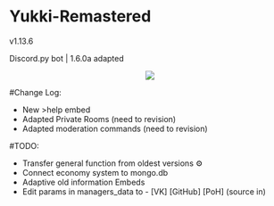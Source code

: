 # Yukki-Remastered
<p> v1.13.6 </p>
<p> Discord.py bot | 1.6.0a adapted </p> 

<p align="center">
    <img src="https://sun9-7.userapi.com/impg/naRoTuZ82rSI5A__ez6OzhzhbcN2m7_atRZeoA/eTu5KXNrmb4.jpg?size=1440x810&quality=96&proxy=1&sign=54c5d02d74b939fbf749194e17039075&type=album">
</p>

#Change Log:
- New >help embed
- Adapted Private Rooms (need to revision)
- Adapted moderation commands (need to revision)

#TODO:
- Transfer general function from oldest versions ⚙ ️
- Connect economy system to mongo.db
- Adaptive old information Embeds
- Edit params in managers_data to - [VK] [GitHub] [PoH] (source in)